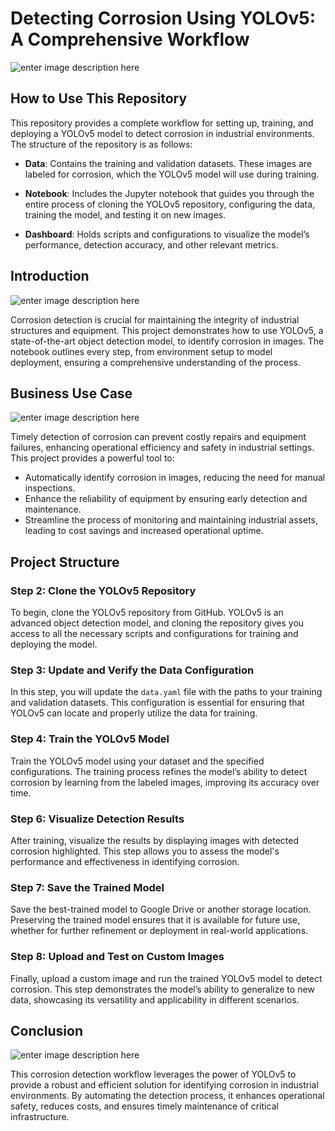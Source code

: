 # Detecting Corrosion Using YOLOv5: A Comprehensive Workflow
![enter image description here](https://i.pinimg.com/736x/2e/78/dd/2e78dd7707a9e8e71e7f5e053807cdc0.jpg)


## How to Use This Repository

This repository provides a complete workflow for setting up, training, and deploying a YOLOv5 model to detect corrosion in industrial environments. The structure of the repository is as follows:

-   **Data**: Contains the training and validation datasets. These images are labeled for corrosion, which the YOLOv5 model will use during training.
    
-   **Notebook**: Includes the Jupyter notebook that guides you through the entire process of cloning the YOLOv5 repository, configuring the data, training the model, and testing it on new images.
    
-   **Dashboard**: Holds scripts and configurations to visualize the model’s performance, detection accuracy, and other relevant metrics.
    

## Introduction

![enter image description here](https://i.pinimg.com/736x/bd/b2/4d/bdb24d0e3342d9d26539acb0ed8fb81e.jpg)

Corrosion detection is crucial for maintaining the integrity of industrial structures and equipment. This project demonstrates how to use YOLOv5, a state-of-the-art object detection model, to identify corrosion in images. The notebook outlines every step, from environment setup to model deployment, ensuring a comprehensive understanding of the process.

## Business Use Case

![enter image description here](https://i.pinimg.com/736x/1e/82/33/1e8233c28b9d15fed5973bdc296e5c14.jpg)

Timely detection of corrosion can prevent costly repairs and equipment failures, enhancing operational efficiency and safety in industrial settings. This project provides a powerful tool to:

-   Automatically identify corrosion in images, reducing the need for manual inspections.
-   Enhance the reliability of equipment by ensuring early detection and maintenance.
-   Streamline the process of monitoring and maintaining industrial assets, leading to cost savings and increased operational uptime.

## Project Structure

### Step 2: Clone the YOLOv5 Repository

To begin, clone the YOLOv5 repository from GitHub. YOLOv5 is an advanced object detection model, and cloning the repository gives you access to all the necessary scripts and configurations for training and deploying the model.

### Step 3: Update and Verify the Data Configuration

In this step, you will update the `data.yaml` file with the paths to your training and validation datasets. This configuration is essential for ensuring that YOLOv5 can locate and properly utilize the data for training.

### Step 4: Train the YOLOv5 Model

Train the YOLOv5 model using your dataset and the specified configurations. The training process refines the model’s ability to detect corrosion by learning from the labeled images, improving its accuracy over time.

### Step 6: Visualize Detection Results

After training, visualize the results by displaying images with detected corrosion highlighted. This step allows you to assess the model's performance and effectiveness in identifying corrosion.

### Step 7: Save the Trained Model

Save the best-trained model to Google Drive or another storage location. Preserving the trained model ensures that it is available for future use, whether for further refinement or deployment in real-world applications.

### Step 8: Upload and Test on Custom Images

Finally, upload a custom image and run the trained YOLOv5 model to detect corrosion. This step demonstrates the model’s ability to generalize to new data, showcasing its versatility and applicability in different scenarios.

## Conclusion

![enter image description here](https://i.pinimg.com/736x/37/7d/06/377d068ed4a0a803767e887ca49bb8b8.jpg)

This corrosion detection workflow leverages the power of YOLOv5 to provide a robust and efficient solution for identifying corrosion in industrial environments. By automating the detection process, it enhances operational safety, reduces costs, and ensures timely maintenance of critical infrastructure.
